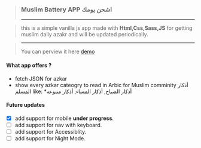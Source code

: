 > ### Muslim Battery APP اشحن يومك
>
> ---

> this is a simple vanilla js app made with **Html,Css,Sass,JS** for getting
> muslim daily azakr and will be updated periodically.

> ---
>
> You can perview it here [demo](https://7usien.github.io/muslim-battery/)

#### What app offers ?

- fetch JSON for azkar
- show every azkar cateogry to read in Arbic for Muslim comminity أذكار المسلم
  like: \*أذكار الصباح, أذكار المساء, أذكار متنوعه

#### Future updates

- [x] add support for mobile **under progress**.
- [ ] add support for nav with keyboard.
- [ ] add support for Accessiblity.
- [ ] add support for Night Mode.
